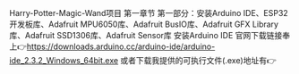 Harry-Potter-Magic-Wand项目
第一章节
    第一部分：安装Arduino IDE、ESP32开发板库、Adafruit MPU6050库、Adafruit BusIO库、Adafruit GFX Library库、Adafruit SSD1306库、Adafruit Sensor库
  安装Arduino IDE
  官网下载链接奉上👉https://downloads.arduino.cc/arduino-ide/arduino-ide_2.3.2_Windows_64bit.exe
  或者下载我提供的可执行文件(.exe)地址有👉
